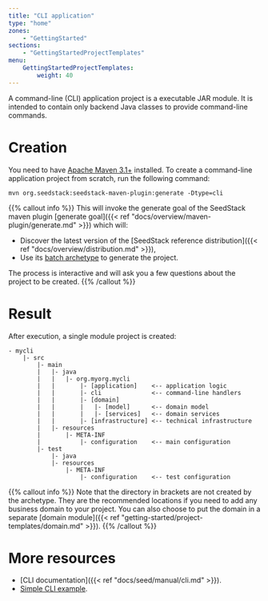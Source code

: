 ```yaml
---
title: "CLI application"
type: "home"
zones:
    - "GettingStarted"
sections:
    - "GettingStartedProjectTemplates"
menu:
    GettingStartedProjectTemplates:
        weight: 40
---
```


A command-line (CLI) application project is a executable JAR module. It is intended to contain only backend Java classes
to provide command-line commands.<!--more-->

# Creation

You need to have [Apache Maven 3.1+](https://maven.apache.org/) installed. 
To create a command-line application project from scratch, run the following command:

```plain
mvn org.seedstack:seedstack-maven-plugin:generate -Dtype=cli
```
    
{{% callout info %}}
This will invoke the generate goal of the SeedStack maven plugin [generate goal]({{< ref "docs/overview/maven-plugin/generate.md" >}}) which will:

* Discover the latest version of the [SeedStack reference distribution]({{< ref "docs/overview/distribution.md" >}}),
* Use its [batch archetype](http://search.maven.org/#search%7Cga%7C1%7Cg%3A%22org.seedstack%22%20a%3A%22cli-archetype%22) to generate the project.

The process is interactive and will ask you a few questions about the project to be created.
{{% /callout %}}

# Result
 
After execution, a single module project is created:

```plain
- mycli
    |- src
        |- main
        |   |- java
        |   |   |- org.myorg.mycli
        |   |       |- [application]    <-- application logic
        |   |       |- cli              <-- command-line handlers
        |   |       |- [domain]
        |   |       |   |- [model]      <-- domain model
        |   |       |   |- [services]   <-- domain services
        |   |       |- [infrastructure] <-- technical infrastructure
        |   |- resources
        |       |- META-INF
        |           |- configuration    <-- main configuration
        |- test
            |- java
            |- resources
                |- META-INF
                    |- configuration    <-- test configuration
```

{{% callout info %}}
Note that the directory in brackets are not created by the archetype. They are the recommended locations if you need
to add any business domain to your project. You can also choose to put the domain in a separate [domain module]({{< ref "getting-started/project-templates/domain.md" >}}).
{{% /callout %}}

# More resources

* [CLI documentation]({{< ref "docs/seed/manual/cli.md" >}}).
* [Simple CLI example](https://github.com/seedstack/samples/tree/master/cli).